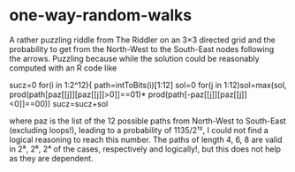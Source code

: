 # one-way-random-walks

A rather puzzling riddle from The Riddler on an 3×3 directed grid and the probability to get from the North-West to the South-East nodes following the arrows. Puzzling because while the solution could be reasonably computed with an R code like

sucz=0
for(i in 1:2^12){
  path=intToBits(i)[1:12]
  sol=0
  for(j in 1:12)sol=max(sol,
        prod(path[paz[[j]][paz[[j]]>0]]==01)*
        prod(path[-paz[[j]][paz[[j]]<0]]==00))
  sucz=sucz+sol

where paz is the list of the 12 possible paths from North-West to South-East (excluding loops!), leading to a probability of 1135/2¹², I could not find a logical reasoning to reach this number. The paths of length 4, 6, 8 are valid in 2⁸, 2⁶, 2⁴ of the cases, respectively and logically!, but this does not help as they are dependent.

